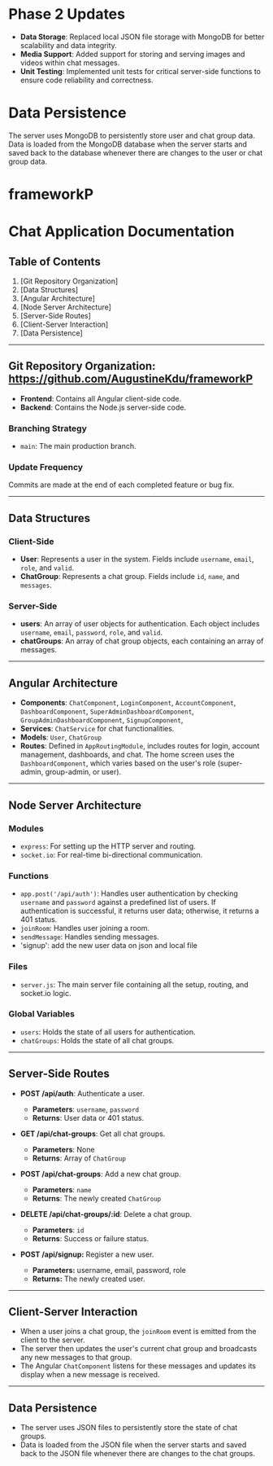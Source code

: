 # Phase 2 Updates
- **Data Storage**:  Replaced local JSON file storage with MongoDB for better scalability and data integrity.
- **Media Support**: Added support for storing and serving images and videos within chat messages.
- **Unit Testing**: Implemented unit tests for critical server-side functions to ensure code reliability and correctness.

# Data Persistence
The server uses MongoDB to persistently store user and chat group data.
Data is loaded from the MongoDB database when the server starts and saved back to the database whenever there are changes to the user or chat group data.






# frameworkP
# Chat Application Documentation

## Table of Contents
1. [Git Repository Organization]
2. [Data Structures]
3. [Angular Architecture]
4. [Node Server Architecture]
5. [Server-Side Routes]
6. [Client-Server Interaction]
7. [Data Persistence]

---

## Git Repository Organization: https://github.com/AugustineKdu/frameworkP

- **Frontend**: Contains all Angular client-side code.
- **Backend**: Contains the Node.js server-side code.

### Branching Strategy
- `main`: The main production branch.

### Update Frequency
Commits are made at the end of each completed feature or bug fix.

---

## Data Structures
### Client-Side
- **User**: Represents a user in the system. Fields include `username`, `email`, `role`, and `valid`.
- **ChatGroup**: Represents a chat group. Fields include `id`, `name`, and `messages`.

### Server-Side
- **users**: An array of user objects for authentication. Each object includes `username`, `email`, `password`, `role`, and `valid`.
- **chatGroups**: An array of chat group objects, each containing an array of messages.

---

## Angular Architecture

- **Components**: `ChatComponent`, `LoginComponent`, `AccountComponent`, `DashboardComponent`, `SuperAdminDashboardComponent`, `GroupAdminDashboardComponent`, `SignupComponent`, 
- **Services**:  `ChatService` for chat functionalities.
- **Models**: `User`, `ChatGroup`
- **Routes**: Defined in `AppRoutingModule`, includes routes for login, account management, dashboards, and chat. The home screen uses the `DashboardComponent`, which varies based on the user's role (super-admin, group-admin, or user).

---

## Node Server Architecture

### Modules
- `express`: For setting up the HTTP server and routing.
- `socket.io`: For real-time bi-directional communication.

### Functions
- `app.post('/api/auth')`: Handles user authentication by checking `username` and `password` against a predefined list of users. If authentication is successful, it returns user data; otherwise, it returns a 401 status.
- `joinRoom`: Handles user joining a room.
- `sendMessage`: Handles sending messages.
 - 'signup': add the new user data on json and local file
### Files
- `server.js`: The main server file containing all the setup, routing, and socket.io logic.

### Global Variables
- `users`: Holds the state of all users for authentication.
- `chatGroups`: Holds the state of all chat groups.

---

## Server-Side Routes

- **POST /api/auth**: Authenticate a user.
  - **Parameters**: `username`, `password`
  - **Returns**: User data or 401 status.

- **GET /api/chat-groups**: Get all chat groups.
  - **Parameters**: None
  - **Returns**: Array of `ChatGroup`

- **POST /api/chat-groups**: Add a new chat group.
  - **Parameters**: `name`
  - **Returns**: The newly created `ChatGroup`

- **DELETE /api/chat-groups/:id**: Delete a chat group.
  - **Parameters**: `id`
  - **Returns**: Success or failure status.

- **POST /api/signup:** Register a new user.
  - **Parameters:** username, email, password, role
  - **Returns:** The newly created user.

---

## Client-Server Interaction

- When a user joins a chat group, the `joinRoom` event is emitted from the client to the server.
- The server then updates the user's current chat group and broadcasts any new messages to that group.
- The Angular `ChatComponent` listens for these messages and updates its display when a new message is received.

---

## Data Persistence

- The server uses JSON files to persistently store the state of chat groups.
- Data is loaded from the JSON file when the server starts and saved back to the JSON file whenever there are changes to the chat groups.

